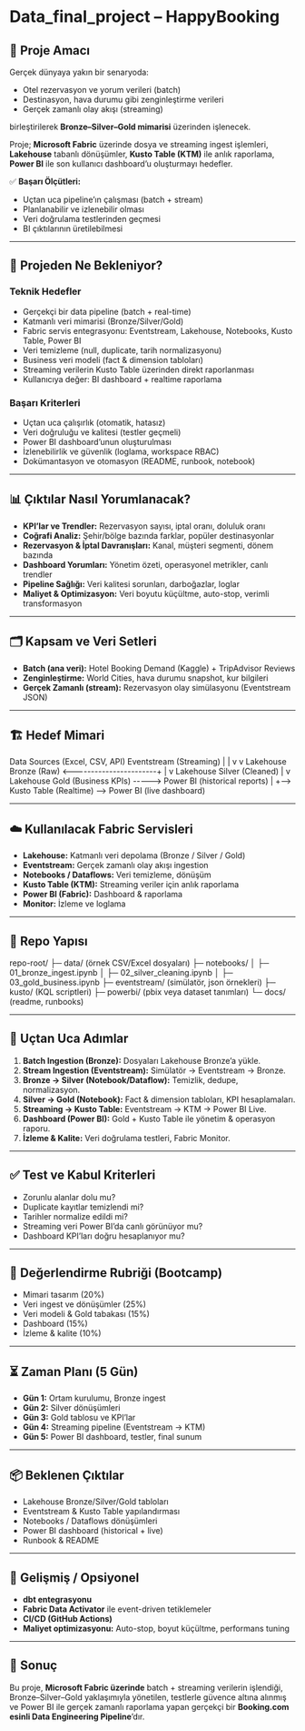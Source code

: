 # Data_final_project – HappyBooking  

## 📌 Proje Amacı  

Gerçek dünyaya yakın bir senaryoda:  

- Otel rezervasyon ve yorum verileri (batch)  
- Destinasyon, hava durumu gibi zenginleştirme verileri  
- Gerçek zamanlı olay akışı (streaming)  

birleştirilerek **Bronze–Silver–Gold mimarisi** üzerinden işlenecek.  

Proje; **Microsoft Fabric** üzerinde dosya ve streaming ingest işlemleri, **Lakehouse** tabanlı dönüşümler, **Kusto Table (KTM)** ile anlık raporlama, **Power BI** ile son kullanıcı dashboard’u oluşturmayı hedefler.  

✅ **Başarı Ölçütleri:**  
- Uçtan uca pipeline’ın çalışması (batch + stream)  
- Planlanabilir ve izlenebilir olması  
- Veri doğrulama testlerinden geçmesi  
- BI çıktılarının üretilebilmesi  

---

## 🎯 Projeden Ne Bekleniyor?  

### Teknik Hedefler  
- Gerçekçi bir data pipeline (batch + real-time)  
- Katmanlı veri mimarisi (Bronze/Silver/Gold)  
- Fabric servis entegrasyonu: Eventstream, Lakehouse, Notebooks, Kusto Table, Power BI  
- Veri temizleme (null, duplicate, tarih normalizasyonu)  
- Business veri modeli (fact & dimension tabloları)  
- Streaming verilerin Kusto Table üzerinden direkt raporlanması  
- Kullanıcıya değer: BI dashboard + realtime raporlama  

### Başarı Kriterleri  
- Uçtan uca çalışırlık (otomatik, hatasız)  
- Veri doğruluğu ve kalitesi (testler geçmeli)  
- Power BI dashboard’unun oluşturulması  
- İzlenebilirlik ve güvenlik (loglama, workspace RBAC)  
- Dokümantasyon ve otomasyon (README, runbook, notebook)  

---

## 📊 Çıktılar Nasıl Yorumlanacak?  

- **KPI’lar ve Trendler:** Rezervasyon sayısı, iptal oranı, doluluk oranı  
- **Coğrafi Analiz:** Şehir/bölge bazında farklar, popüler destinasyonlar  
- **Rezervasyon & İptal Davranışları:** Kanal, müşteri segmenti, dönem bazında  
- **Dashboard Yorumları:** Yönetim özeti, operasyonel metrikler, canlı trendler  
- **Pipeline Sağlığı:** Veri kalitesi sorunları, darboğazlar, loglar  
- **Maliyet & Optimizasyon:** Veri boyutu küçültme, auto-stop, verimli transformasyon  

---

## 🗂️ Kapsam ve Veri Setleri  

- **Batch (ana veri):** Hotel Booking Demand (Kaggle) + TripAdvisor Reviews  
- **Zenginleştirme:** World Cities, hava durumu snapshot, kur bilgileri  
- **Gerçek Zamanlı (stream):** Rezervasyon olay simülasyonu (Eventstream JSON)  

---

## 🏗️ Hedef Mimari  

Data Sources (Excel, CSV, API) Eventstream (Streaming)
| |
v v
Lakehouse Bronze (Raw) <-----------------------+
|
v
Lakehouse Silver (Cleaned)
|
v
Lakehouse Gold (Business KPIs) -----> Power BI (historical reports)
|
+--> Kusto Table (Realtime) --> Power BI (live dashboard)


---

## ☁️ Kullanılacak Fabric Servisleri  

- **Lakehouse:** Katmanlı veri depolama (Bronze / Silver / Gold)  
- **Eventstream:** Gerçek zamanlı olay akışı ingestion  
- **Notebooks / Dataflows:** Veri temizleme, dönüşüm  
- **Kusto Table (KTM):** Streaming veriler için anlık raporlama  
- **Power BI (Fabric):** Dashboard & raporlama  
- **Monitor:** İzleme ve loglama  

---

## 📁 Repo Yapısı  

repo-root/
├─ data/ (örnek CSV/Excel dosyaları)
├─ notebooks/
│ ├─ 01_bronze_ingest.ipynb
│ ├─ 02_silver_cleaning.ipynb
│ ├─ 03_gold_business.ipynb
├─ eventstream/ (simülatör, json örnekleri)
├─ kusto/ (KQL scriptleri)
├─ powerbi/ (pbix veya dataset tanımları)
└─ docs/ (readme, runbooks)



---

## 🔄 Uçtan Uca Adımlar  

1. **Batch Ingestion (Bronze):** Dosyaları Lakehouse Bronze’a yükle.  
2. **Stream Ingestion (Eventstream):** Simülatör → Eventstream → Bronze.  
3. **Bronze → Silver (Notebook/Dataflow):** Temizlik, dedupe, normalizasyon.  
4. **Silver → Gold (Notebook):** Fact & dimension tabloları, KPI hesaplamaları.  
5. **Streaming → Kusto Table:** Eventstream → KTM → Power BI Live.  
6. **Dashboard (Power BI):** Gold + Kusto Table ile yönetim & operasyon raporu.  
7. **İzleme & Kalite:** Veri doğrulama testleri, Fabric Monitor.  

---

## ✅ Test ve Kabul Kriterleri  

- Zorunlu alanlar dolu mu?  
- Duplicate kayıtlar temizlendi mi?  
- Tarihler normalize edildi mi?  
- Streaming veri Power BI’da canlı görünüyor mu?  
- Dashboard KPI’ları doğru hesaplanıyor mu?  

---

## 📝 Değerlendirme Rubriği (Bootcamp)  

- Mimari tasarım (20%)  
- Veri ingest ve dönüşümler (25%)  
- Veri modeli & Gold tabakası (15%)  
- Dashboard (15%)  
- İzleme & kalite (10%)  

---

## ⏳ Zaman Planı (5 Gün)  

- **Gün 1:** Ortam kurulumu, Bronze ingest  
- **Gün 2:** Silver dönüşümleri  
- **Gün 3:** Gold tablosu ve KPI’lar  
- **Gün 4:** Streaming pipeline (Eventstream → KTM)  
- **Gün 5:** Power BI dashboard, testler, final sunum  

---

## 📦 Beklenen Çıktılar  

- Lakehouse Bronze/Silver/Gold tabloları  
- Eventstream & Kusto Table yapılandırması  
- Notebooks / Dataflows dönüşümleri  
- Power BI dashboard (historical + live)  
- Runbook & README  

---

## 🚀 Gelişmiş / Opsiyonel  

- **dbt entegrasyonu**  
- **Fabric Data Activator** ile event-driven tetiklemeler  
- **CI/CD (GitHub Actions)**  
- **Maliyet optimizasyonu:** Auto-stop, boyut küçültme, performans tuning  

---

## 🎯 Sonuç  

Bu proje, **Microsoft Fabric üzerinde** batch + streaming verilerin işlendiği, Bronze–Silver–Gold yaklaşımıyla yönetilen, testlerle güvence altına alınmış ve Power BI ile gerçek zamanlı raporlama yapan gerçekçi bir **Booking.com esinli Data Engineering Pipeline**’dır.  




